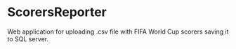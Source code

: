 # ScorersReporter
Web application for uploading .csv file with FIFA World Cup scorers saving it to SQL server.

